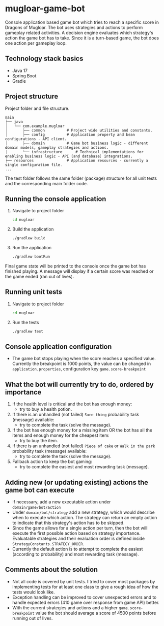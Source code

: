 # mugloar-game-bot
Console application based game bot which tries to reach a specific score in Dragons of Mugloar. The bot uses strategies and actions to perform gameplay related activities. A decision engine evaluates which strategy's action the game bot has to take. Since it is a turn-based game, the bot does one action per gameplay loop.

## Technology stack basics

* Java 17
* Spring Boot
* Gradle

## Project structure
Project folder and file structure.

	main
	├── java
	│   └── com.example.mugloar
	│	    ├── common			# Project wide utilities and constants.
	│	    ├── config			# Application property and bean configurations - API client.
	│	    ├── domain			# Game bot business logic - different domain models, gameplay strategies and actions.
	│	    └── infrastructure		# Technical implementations for enabling business logic - API (and database) integrations.
	├── resources				# Application resources - currently a single configuration file.
    ...

The test folder follows the same folder (package) structure for all unit tests and the corresponding main folder code.

## Running the console application

1. Navigate to project folder
   ```bash
   cd mugloar

2. Build the application
   ```bash
   ./gradlew build

3. Run the application
   ```bash
   ./gradlew bootRun
   
Final game state will be printed to the console once the game bot has finished playing. A message will display if a certain score was reached or the game ended (ran out of lives).

## Running unit tests

1. Navigate to project folder
   ```bash
   cd mugloar

2. Run the tests
   ```bash
   ./gradlew test

## Console application configuration
* The game bot stops playing when the score reaches a specified value. Currently the breakpoint is 1000 points, the value can be changed in `application.properties`, configuration key `game.score-breakpoint`

## What the bot will currently try to do, ordered by importance
1. If the health level is critical and the bot has enough money:
   * try to buy a health potion.
2. If there is an unhandled (not failed) `Sure thing` probability task (message) available:
   * try to complete the task (solve the message).
3. If the bot has enough money for a missing item OR the bot has all the items and enough money for the cheapest item:
   * try to buy the item.
4. If there is an unhandled (not failed) `Piece of cake` or `Walk in the park` probability task (message) available:
   * try to complete the task (solve the message).
5. Fallback action to keep the bot gaming:
   * try to complete the easiest and most rewarding task (message).

## Adding new (or updating existing) actions the game bot can execute
* If necessary, add a new executable action under `domain/game/bot/action`
* Under `domain/bot/strategy` add a new strategy, which would describe when to execute which action. The strategy can return an empty action to indicate that this strategy's action has to be skipped.
* Since the game allows for a single action per turn, then the bot will execute the first possible action based on strategy importance. Evaluatable strategies and their evaluation order is defined inside `StrategyConstants.STRATEGY_ORDER`.
* Currently the default action is to attempt to complete the easiest (according to probability) and most rewarding task (message).

## Comments about the solution
* Not all code is covered by unit tests. I tried to cover most packages by implementing tests for at least one class to give a rough idea of how the tests would look like.
* Exception handling can be improved to cover unexpected errors and to handle expected errors (410 game over response from game API) better.
* With the current strategies and actions and a higher `game.score-breakpoint` value the bot should average a score of 4500 points before running out of lives.